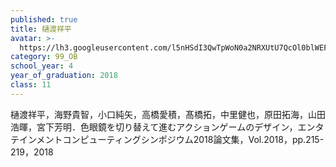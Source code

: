 ```yaml
---
published: true
title: 樋渡祥平
avatar: >-
  https://lh3.googleusercontent.com/l5nHSdI3QwTpWoN0a2NRXUtU7QcOl0blWEFtGtexZlcseytt7seVi5S6UHNnWx3SUZKyLUzKV_IZGIYKvDUwGG7ZhtYyVTfhM3lcUkXQO9_r3rUEXlPYYuTtOnXCDZTg-5v8nNnEyJrKNghXI3vqq-WLHssv1h8LhO3CZXv9_fYlJgMZnss8C6KoS9dOE_miaOc4164zw18o11yEGLcD8dp7J392RcGWadWMNyNUV5AsFyAHHKkhoahYZ-FI8aONbP0mQ7S0qTYQSt3WM0Eox-s7IykGjPzMBX_jurJTY7jXXQherr1QOIv5mFIGKDUUt-9proFBGvPNzl2KnD5oljq5EJiyX4JhxjZcWb_1tjZrbL8pr30bnP5nlYrl0_z91k6HkQOuwhNH5k91ET229hQEcctV-BPMfNiexndp990QfBLFbAVjBMzwtjsdk-lJNHjZT4KvjgPpooAab3f7L_VXVGl6a0zDOX88JddNn-smluhs_CD8ak4JkygtRNZXJXo70VZN6Iu5CYMK7dxH-cBZyMGSYoB9MYgGMxuFCVRYrDno3Nf-1Vcx_GfyChdJfQZU2P82cInm00Bd5OTyDATbRgoBmeyGCB4P51QXquBRfxZd9mwK8dZSOMMnT8I9t_ZTDSgsFTQRqBPeAotzADz5xkugk9nNVIrKAo5rxjw=p-s300
category: 99_OB
school_year: 4
year_of_graduation: 2018
class: 11
---
```

樋渡祥平，海野貴智，小口純矢，高橋愛積，髙橋拓，中里健也，原田拓海，山田浩暉，宮下芳明．色眼鏡を切り替えて進むアクションゲームのデザイン，エンタテインメントコンピューティングシンポジウム2018論文集，Vol.2018，pp.215-219，2018
